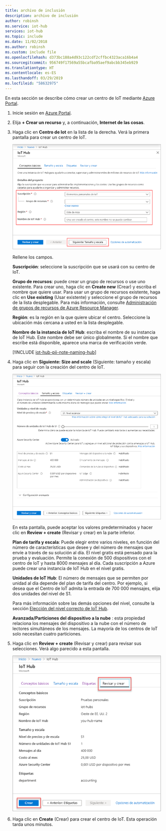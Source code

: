 ```yaml
---
title: archivo de inclusión
description: archivo de inclusión
author: robinsh
ms.service: iot-hub
services: iot-hub
ms.topic: include
ms.date: 11/02/2018
ms.author: robinsh
ms.custom: include file
ms.openlocfilehash: d373bc188a4d93c122cdf2cffbc4323aca16b4a4
ms.sourcegitcommit: 956749f17569a55bcafba95aef9abcbb345eb929
ms.translationtype: HT
ms.contentlocale: es-ES
ms.lasthandoff: 03/29/2019
ms.locfileid: "58632975"
---
```

En esta sección se describe cómo crear un centro de IoT mediante [Azure Portal](https://portal.azure.com).

1. Inicie sesión en [Azure Portal](https://portal.azure.com). 

2. Elija **+ Crear un recurso** y, a continuación, **Internet de las cosas**.

3. Haga clic en **Centro de Iot** en la lista de la derecha. Verá la primera pantalla para crear un centro de IoT.

   ![Creación de un centro mediante Azure Portal](./media/iot-hub-include-create-hub/iot-hub-create-screen-basics.png)

   Rellene los campos.

   **Suscripción**: seleccione la suscripción que se usará con su centro de IoT.

   **Grupo de recursos**: puede crear un grupo de recursos o use uno existente. Para crear uno, haga clic en **Create new** (Crear) y escriba el nombre que quiere usar. Para usar un grupo de recursos existente, haga clic en **Use existing** (Usar existente) y seleccione el grupo de recursos de la lista desplegable. Para más información, consulte [Administración de grupos de recursos de Azure Resource Manager](../articles/azure-resource-manager/manage-resource-groups-portal.md).

   **Región**: es la región en la que quiere ubicar el centro. Seleccione la ubicación más cercana a usted en la lista desplegable.

   **Nombre de la instancia de IoT Hub**: escriba el nombre de su instancia de IoT Hub. Este nombre debe ser único globalmente. Si el nombre que escribe está disponible, aparece una marca de verificación verde.

   [!INCLUDE [iot-hub-pii-note-naming-hub](iot-hub-pii-note-naming-hub.md)]

4. Haga clic en **Siguiente: Size and scale** (Siguiente: tamaño y escala) para seguir con la creación del centro de IoT.

   ![Configuración del tamaño y la escala de un nuevo centro de IoT mediante Azure Portal](./media/iot-hub-include-create-hub/iot-hub-create-screen-size-scale.png)

   En esta pantalla, puede aceptar los valores predeterminados y hacer clic en **Review + create** (Revisar y crear) en la parte inferior. 

   **Plan de tarifa y escala**: Puede elegir entre varios niveles, en función del número de características que desee y del número de mensajes que envíe a través de su solución al día. El nivel gratis está pensado para la prueba y evaluación. Permite la conexión de 500 dispositivos con el centro de IoT y hasta 8000 mensajes al día. Cada suscripción a Azure puede crear una instancia de IoT Hub en el nivel gratis. 

   **Unidades de IoT Hub**: El número de mensajes que se permiten por unidad al día depende del plan de tarifa del centro. Por ejemplo, si desea que el Centro de IoT admita la entrada de 700 000 mensajes, elija dos unidades del nivel de S1.

   Para más información sobre las demás opciones del nivel, consulte la sección [Elección del nivel correcto de IoT Hub](../articles/iot-hub/iot-hub-scaling.md).

   **Avanzada/Particiones del dispositivo a la nube** : esta propiedad relaciona los mensajes del dispositivo a la nube con el número de lectores simultáneos de los mensajes. La mayoría de los centros de IoT solo necesitan cuatro particiones. 

5. Haga clic en **Review + create** (Revisar y crear) para revisar sus selecciones. Verá algo parecido a esta pantalla.

   ![Revisión de la información para crear el centro de IoT](./media/iot-hub-include-create-hub/iot-hub-create-review.png)

6. Haga clic en **Create** (Crear) para crear el centro de IoT. Esta operación tarda unos minutos.
